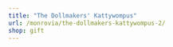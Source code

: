 ```yaml
---
title: "The Dollmakers' Kattywompus"
url: /monrovia/the-dollmakers-kattywompus-2/
shop: gift
---
```

